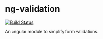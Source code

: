 ng-validation
=============

[![Build Status](https://travis-ci.org/mightymoose/ng-validation.png)](https://travis-ci.org/mightymoose/ng-validation)

An angular module to simplify form validations.
